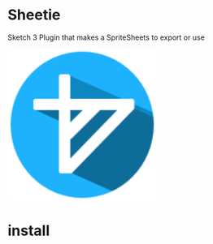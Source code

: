 # Sheetie
Sketch 3 Plugin that makes a SpriteSheets to export or use

<img height = "300" src = "https://github.com/JoeManto/Sheetie/blob/master/Contents/Sketch/logo.png"/><br>

# install
